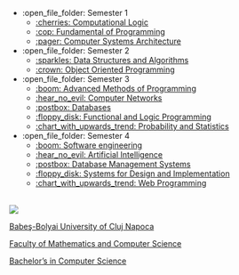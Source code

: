 <ul>
  <li>:open_file_folder: Semester 1
    <ul>
      <li>
        <a href="https://github.com/teodoradra/Computational-Logic"> 
          :cherries:  Computational Logic 
        </a>
      </li>
      <li>
        <a href="https://github.com/teodoradra/Fundamental-of-Programming"> 
          :cop:  Fundamental of Programming 
        </a>
      </li>
      <li>
        <a href="https://github.com/teodoradra/Computer-Systems-Architecture"> 
          :pager:  Computer Systems Architecture
        </a>
      </li>
    </ul>
  </li>
  <li>:open_file_folder: Semester 2
    <ul>
      <li>
        <a href="https://github.com/teodoradra/Data-Structures-and-Algorithms"> 
          :sparkles:  Data Structures and Algorithms 
        </a>
      </li>
      <li>
        <a href="https://github.com/teodoradra/Object-Oriented-Programming"> 
          :crown:  Object Oriented Programming 
        </a>
      </li>
    </ul>
  </li>
  <li>:open_file_folder: Semester 3
    <ul>
      <li>
        <a href="https://github.com/teodoradra/MAP"> 
          :boom:  Advanced Methods of Programming 
        </a>
      </li>
      <li>
        <a href="https://github.com/teodoradra/Computer-Networks"> 
          :hear_no_evil:  Computer Networks 
        </a>
      </li>
      <li>
        <a href="https://github.com/teodoradra/Databases"> 
          :postbox:  Databases 
        </a>
      </li>
      <li>
        <a href="https://github.com/teodoradra/Functional-and-Logic-Programming"> 
          :floppy_disk:  Functional and Logic Programming 
        </a>
      </li>
      <li>
        <a href="https://github.com/teodoradra/Probability-and-Statistics"> 
          :chart_with_upwards_trend:  Probability and Statistics
        </a>
      </li>
    </ul>
  </li>
  
  <li>:open_file_folder: Semester 4
    <ul>
      <li>
        <a href="https://github.com/teodoradra/MAP"> 
          :boom:  Software engineering
        </a>
      </li>
      <li>
        <a href="https://github.com/teodoradra/Computer-Networks"> 
          :hear_no_evil:  Artificial Intelligence
        </a>
      </li>
      <li>
        <a href="https://github.com/teodoradra/Databases"> 
          :postbox:  Database Management Systems 
        </a>
      </li>
      <li>
        <a href="https://github.com/teodoradra/Functional-and-Logic-Programming"> 
          :floppy_disk:  Systems for Design and Implementation
        </a>
      </li>
      <li>
        <a href="https://github.com/teodoradra/Probability-and-Statistics"> 
          :chart_with_upwards_trend:  Web Programming
        </a>
      </li>
    </ul>
  </li>
  
</ul>

<br>
<img src="http://www.chem.ubbcluj.ro/romana/conferinte/MEEMB/archive/pictures/ubb.gif" />
<a href="http://www.cs.ubbcluj.ro">
<p> Babeş-Bolyai University of Cluj Napoca </p>
<p> Faculty of Mathematics and Computer Science </p>
<p> Bachelor’s in Computer Science </p>
</a>
<br>

